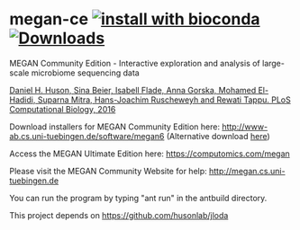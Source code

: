 # megan-ce [![install with bioconda](https://img.shields.io/badge/install%20with-bioconda-brightgreen.svg?style=flat)](https://anaconda.org/bioconda/megan) [![Downloads](https://anaconda.org/bioconda/megan/badges/downloads.svg)](https://anaconda.org/bioconda/megan)
MEGAN Community Edition - Interactive exploration and analysis of large-scale microbiome sequencing data

[Daniel H. Huson, Sina Beier, Isabell Flade, Anna Gorska, Mohamed El-Hadidi, Suparna Mitra, Hans-Joachim Ruscheweyh and Rewati Tappu.
PLoS Computational Biology, 2016](https://journals.plos.org/ploscompbiol/article?id=10.1371/journal.pcbi.1004957)

Download installers for MEGAN Community Edition here: http://www-ab.cs.uni-tuebingen.de/software/megan6 (Alternative download [here](https://unitc-my.sharepoint.com/:f:/g/personal/iijhu01_cloud_uni-tuebingen_de/EvXxoL8mF9NAi5I_brpxg4MBUC-WdcOxMB2ufGzNIRB0OQ?e=4Xeii7))

Access the MEGAN Ultimate Edition here: https://computomics.com/megan

Please visit the MEGAN Community Website for help: http://megan.cs.uni-tuebingen.de

You can run the program by typing "ant run" in the antbuild directory.

This project depends on https://github.com/husonlab/jloda

